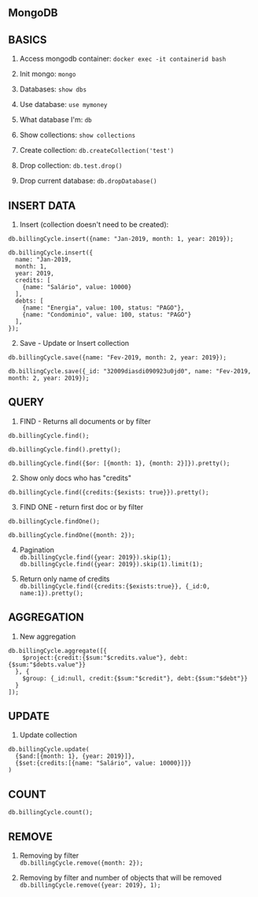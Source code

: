 ## MongoDB

## BASICS
1) Access mongodb container: ```docker exec -it containerid bash```

2) Init mongo: ```mongo```

3) Databases: ```show dbs```

4) Use database: ```use mymoney```

5) What database I'm: ```db```

6) Show collections: ```show collections```

7) Create collection: ```db.createCollection('test')```

8) Drop collection: ```db.test.drop()```

9) Drop current database: ```db.dropDatabase()```

## INSERT DATA
1) Insert (collection doesn't need to be created):  
```
db.billingCycle.insert({name: "Jan-2019, month: 1, year: 2019});
```

```
db.billingCycle.insert({
  name: "Jan-2019,
  month: 1,
  year: 2019,
  credits: [
    {name: "Salário", value: 10000}
  ],
  debts: [
    {name: "Energia", value: 100, status: "PAGO"},
    {name: "Condominio", value: 100, status: "PAGO"}
  ],
});
```

2) Save - Update or Insert collection    
```
db.billingCycle.save({name: "Fev-2019, month: 2, year: 2019});
```
```
db.billingCycle.save({_id: "32009diasdi090923u0jd0", name: "Fev-2019, month: 2, year: 2019});
```

## QUERY
1) FIND - Returns all documents or by filter  
```
db.billingCycle.find();
```
```
db.billingCycle.find().pretty();
```
```
db.billingCycle.find({$or: [{month: 1}, {month: 2}]}).pretty();
```

2) Show only docs who has "credits"  
```
db.billingCycle.find({credits:{$exists: true}}).pretty();
```

3) FIND ONE - return first doc or by filter  
```
db.billingCycle.findOne();
```
```
db.billingCycle.findOne({month: 2});
```

4) Pagination  
```db.billingCycle.find({year: 2019}).skip(1);```
```db.billingCycle.find({year: 2019}).skip(1).limit(1);```

5) Return only name of credits  
```db.billingCycle.find({credits:{$exists:true}}, {_id:0, name:1}).pretty();```

## AGGREGATION
1) New aggregation  
```
db.billingCycle.aggregate([{
    $project:{credit:{$sum:"$credits.value"}, debt:{$sum:"$debts.value"}}
  }, {
    $group: {_id:null, credit:{$sum:"$credit"}, debt:{$sum:"$debt"}}
  }
]);
```

## UPDATE
1) Update collection  
```
db.billingCycle.update(
  {$and:[{month: 1}, {year: 2019}]},
  {$set:{credits:[{name: "Salário", value: 10000}]}}
)
```

## COUNT  
```db.billingCycle.count();```

## REMOVE  
1) Removing by filter  
```db.billingCycle.remove({month: 2});```

2) Removing by filter and number of objects that will be removed  
```db.billingCycle.remove({year: 2019}, 1);```




